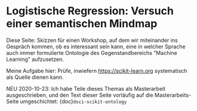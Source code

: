 # Logistische Regression: Versuch einer semantischen Mindmap

Diese Seite: Skizzen für einen Workshop, auf dem wir miteinander ins Gespräch kommen, ob es interessant sein kann, eine in welcher Sprache auch immer formulierte Ontologie des Gegenstandbereichs "Machine Learning" aufzusetzen.

Meine Aufgabe hier: Prüfe, inwiefern <https://scikit-learn.org> systematisch als Quelle dienen kann.


NEU 2020-10-23: Ich habe Teile dieses Themas als Masterarbeit ausgeschrieben, und den Text dieser Seite vorläufig auf die Masterarbeits-Seite umgeschichtet: {doc}`dsci-scikit-ontology`
